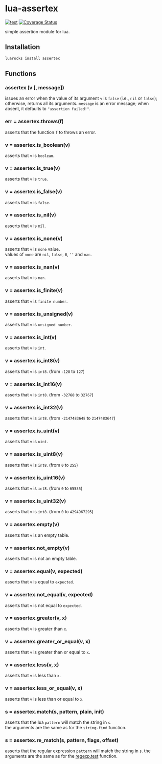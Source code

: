 # lua-assertex

[![test](https://github.com/mah0x211/lua-assertex/actions/workflows/test.yml/badge.svg)](https://github.com/mah0x211/lua-assertex/actions/workflows/test.yml)
[![Coverage Status](https://coveralls.io/repos/github/mah0x211/lua-assertex/badge.svg?branch=master)](https://coveralls.io/github/mah0x211/lua-assertex?branch=master)

simple assertion module for lua.

## Installation

```sh
luarocks install assertex
```

## Functions

### assertex (v [, message])

issues an error when the value of its argument `v` is `false` (i.e., `nil` or `false`); otherwise, returns all its arguments. `message` is an error message; when absent, it defaults to `"assertion failed!"`.


### err = assertex.throws(f)

asserts that the function `f` to throws an error.

### v = assertex.is_boolean(v)

asserts that `v` is `boolean`.


### v = assertex.is_true(v)

asserts that `v` is `true`.


### v = assertex.is_false(v)

asserts that `v` is `false`.


### v = assertex.is_nil(v)

asserts that `v` is `nil`.


### v = assertex.is_none(v)

asserts that `v` is `none` value.  
values of `none` are `nil`, `false`, `0`, `''` and `nan`.


### v = assertex.is_nan(v)

asserts that `v` is `nan`.

### v = assertex.is_finite(v)

asserts that `v` is `finite number`.

### v = assertex.is_unsigned(v)

asserts that `v` is `unsigned number`.


### v = assertex.is_int(v)

asserts that `v` is `int`.


### v = assertex.is_int8(v)

asserts that `v` is `int8`. (from `-128` to `127`)


### v = assertex.is_int16(v)

asserts that `v` is `int8`. (from `-32768` to `32767`)


### v = assertex.is_int32(v)

asserts that `v` is `int8`. (from `-2147483648` to `2147483647`)

### v = assertex.is_uint(v)

asserts that `v` is `uint`.


### v = assertex.is_uint8(v)

asserts that `v` is `int8`. (from `0` to `255`)


### v = assertex.is_uint16(v)

asserts that `v` is `int8`. (from `0` to `65535`)


### v = assertex.is_uint32(v)

asserts that `v` is `int8`. (from `0` to `4294967295`)


### v = assertex.empty(v)

asserts that `v` is an empty table.

### v = assertex.not_empty(v)

asserts that `v` is not an empty table.


### v = assertex.equal(v, expected)

asserts that `v` is equal to `expected`.


### v = assertex.not_equal(v, expected)

asserts that `v` is not equal to `expected`.


### v = assertex.greater(v, x)

asserts that `v` is greater than `x`.


### v = assertex.greater_or_equal(v, x)

asserts that `v` is greater than or equal to `x`.


### v = assertex.less(v, x)

asserts that `v` is less than `x`.

### v = assertex.less_or_equal(v, x)

asserts that `v` is less than or equal to `x`.


### s = assertex.match(s, pattern, plain, init)

asserts that the lua `pattern` will match the string in `s`.  
the arguments are the same as for the `string.find` function.


### s = assertex.re_match(s, pattern, flags, offset)

asserts that the regular expression `pattern` will match the string in `s`.
the arguments are the same as for the [regexp.test](https://github.com/mah0x211/lua-regex#ok-err--regextest-sbj-pattern--flgs--offset-) function.
